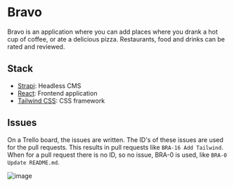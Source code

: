 # Bravo

Bravo is an application where you can add places where you drank a hot cup of coffee, or ate a delicious pizza. Restaurants, food and drinks can be rated and reviewed. 

## Stack
- [Strapi](https://strapi.io): Headless CMS
- [React](https://reactjs.org/): Frontend application
- [Tailwind CSS](https://tailwindcss.com/): CSS framework

## Issues
On a Trello board, the issues are written. The ID's of these issues are used for the pull requests. This results in pull requests like `BRA-16 Add Tailwind`. When for a pull request there is no ID, so no issue, BRA-0 is used, like `BRA-0 Update README.md`.

![image](https://user-images.githubusercontent.com/23520251/135688357-f459f7e9-9972-4b91-a382-7a5e0c1e03e1.png)

